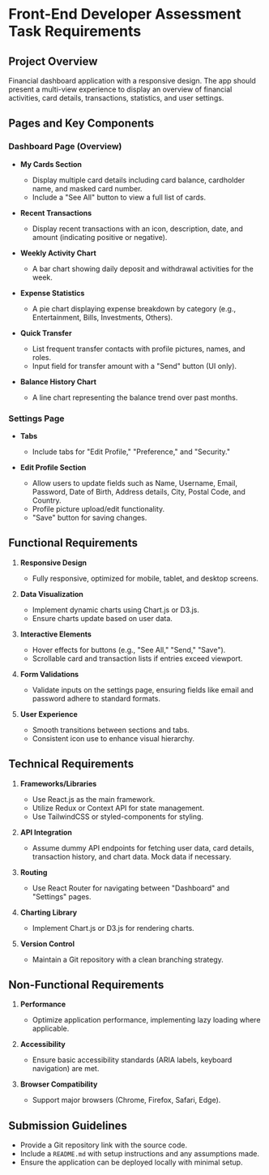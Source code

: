 # Front-End Developer Assessment Task Requirements

## Project Overview

Financial dashboard application with a responsive design. The app should present a multi-view experience to display an overview of financial activities, card details, transactions, statistics, and user settings.

## Pages and Key Components

### Dashboard Page (Overview)
- **My Cards Section**
  - Display multiple card details including card balance, cardholder name, and masked card number.
  - Include a "See All" button to view a full list of cards.

- **Recent Transactions**
  - Display recent transactions with an icon, description, date, and amount (indicating positive or negative).

- **Weekly Activity Chart**
  - A bar chart showing daily deposit and withdrawal activities for the week.

- **Expense Statistics**
  - A pie chart displaying expense breakdown by category (e.g., Entertainment, Bills, Investments, Others).

- **Quick Transfer**
  - List frequent transfer contacts with profile pictures, names, and roles.
  - Input field for transfer amount with a "Send" button (UI only).

- **Balance History Chart**
  - A line chart representing the balance trend over past months.

### Settings Page
- **Tabs**
  - Include tabs for "Edit Profile," "Preference," and "Security."

- **Edit Profile Section**
  - Allow users to update fields such as Name, Username, Email, Password, Date of Birth, Address details, City, Postal Code, and Country.
  - Profile picture upload/edit functionality.
  - "Save" button for saving changes.

## Functional Requirements

1. **Responsive Design**
   - Fully responsive, optimized for mobile, tablet, and desktop screens.

2. **Data Visualization**
   - Implement dynamic charts using Chart.js or D3.js.
   - Ensure charts update based on user data.

3. **Interactive Elements**
   - Hover effects for buttons (e.g., "See All," "Send," "Save").
   - Scrollable card and transaction lists if entries exceed viewport.

4. **Form Validations**
   - Validate inputs on the settings page, ensuring fields like email and password adhere to standard formats.

5. **User Experience**
   - Smooth transitions between sections and tabs.
   - Consistent icon use to enhance visual hierarchy.

## Technical Requirements

1. **Frameworks/Libraries**
   - Use React.js as the main framework.
   - Utilize Redux or Context API for state management.
   - Use TailwindCSS or styled-components for styling.

2. **API Integration**
   - Assume dummy API endpoints for fetching user data, card details, transaction history, and chart data. Mock data if necessary.

3. **Routing**
   - Use React Router for navigating between "Dashboard" and "Settings" pages.

4. **Charting Library**
   - Implement Chart.js or D3.js for rendering charts.

5. **Version Control**
   - Maintain a Git repository with a clean branching strategy.

## Non-Functional Requirements

1. **Performance**
   - Optimize application performance, implementing lazy loading where applicable.

2. **Accessibility**
   - Ensure basic accessibility standards (ARIA labels, keyboard navigation) are met.

3. **Browser Compatibility**
   - Support major browsers (Chrome, Firefox, Safari, Edge).

## Submission Guidelines

- Provide a Git repository link with the source code.
- Include a `README.md` with setup instructions and any assumptions made.
- Ensure the application can be deployed locally with minimal setup.